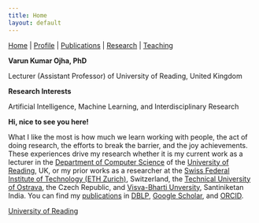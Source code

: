 ```yaml
---
title: Home
layout: default
---
```

<a href="{{site.baseurl}}">Home</a> | 
<a href="{{site.baseurl}}/profile">Profile</a> | 
<a href="{{site.baseurl}}/publications">Publications</a> | 
<a href="{{site.baseurl}}/research">Research</a> | 
<a href="{{site.baseurl}}/teaching">Teaching</a>


**Varun Kumar Ojha, PhD**

Lecturer (Assistant Professor) of University of Reading, United Kingdom

**Research Interests**

Artificial Intelligence, Machine Learning, and Interdisciplinary Research

**Hi, nice to see you here!**

What I like the most is how much we learn working with people, the act of doing research, the efforts to break the barrier, and the joy achievements. These experiences drive my research whether it is my current work as a lecturer in the [Department of Computer Science](https://www.reading.ac.uk/computer-science/) of the [University of Reading](http://www.reading.ac.uk/), UK, or my prior works as a researcher at the [Swiss Federal Institute of Technology (ETH Zurich)](https://ethz.ch/en.html), Switzerland, the [Technical University of Ostrava](https://www.vsb.cz/en), the Czech Republic, and [Visva-Bharti Unversity](https://visvabharati.ac.in/index.html), Santiniketan India. You can find my <a href="{{site.baseurl}}/publications">publications</a> in [DBLP](https://dblp.org/pid/119/4926.html), [Google Scholar](https://scholar.google.com/citations?user=bNLfWwgl4J4C&hl=en), and [ORCID](https://orcid.org/0000-0002-9256-1192).

<a href="http://www.reading.ac.uk/" target="_blank">University of Reading</a>

